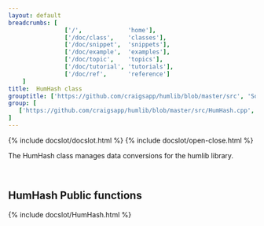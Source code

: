 ```yaml
---
layout: default
breadcrumbs: [
                ['/',             'home'],
                ['/doc/class',    'classes'],
                ['/doc/snippet',  'snippets'],
                ['/doc/example',  'examples'],
                ['/doc/topic',    'topics'],
                ['/doc/tutorial', 'tutorials'],
                ['/doc/ref',      'reference']
	]
title:  HumHash class
grouptitle: ['https://github.com/craigsapp/humlib/blob/master/src', 'Source Code']
group: [
   ['https://github.com/craigsapp/humlib/blob/master/src/HumHash.cpp', 'HumHash.cpp'],
]
---
```


{% include docslot/docslot.html %}
{% include docslot/open-close.html %}

The HumHash class manages data conversions for the humlib library.


&nbsp;

HumHash Public functions
------------------------

{% include docslot/HumHash.html %}

